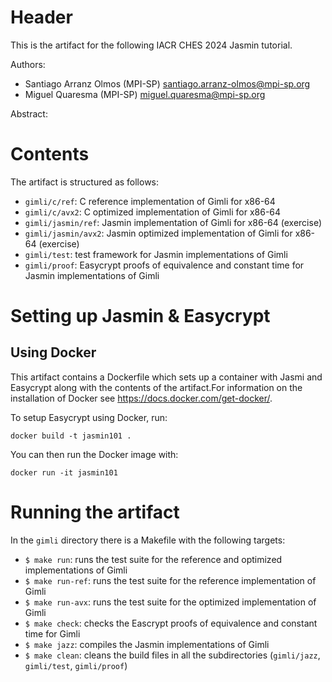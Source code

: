 # Header

This is the artifact for the following IACR CHES 2024 Jasmin tutorial.

Authors:

- Santiago Arranz Olmos (MPI-SP) <santiago.arranz-olmos@mpi-sp.org>
- Miguel Quaresma (MPI-SP) <miguel.quaresma@mpi-sp.org>

Abstract:

# Contents

The artifact is structured as follows:
- `gimli/c/ref`: C reference implementation of Gimli for x86-64
- `gimli/c/avx2`: C optimized implementation of Gimli for x86-64
- `gimli/jasmin/ref`: Jasmin implementation of Gimli for x86-64 (exercise)
- `gimli/jasmin/avx2`: Jasmin optimized implementation of Gimli for x86-64 (exercise)
- `gimli/test`: test framework for Jasmin implementations of Gimli
- `gimli/proof`: Easycrypt proofs of equivalence and constant time for Jasmin implementations of Gimli

# Setting up Jasmin & Easycrypt

## Using Docker

This artifact contains a Dockerfile which sets up a container with
Jasmi and Easycrypt along with the contents of the artifact.For information on
the installation of Docker see https://docs.docker.com/get-docker/.


To setup Easycrypt using Docker, run:

```shell
docker build -t jasmin101 .
```

You can then run the Docker image with:

```shell
docker run -it jasmin101
```


# Running the artifact
In the `gimli` directory there is a Makefile with the following targets:
- `$ make run`: runs the test suite for the reference and optimized implementations of Gimli
- `$ make run-ref`: runs the test suite for the reference implementation of Gimli
- `$ make run-avx`: runs the test suite for the optimized implementation of Gimli
- `$ make check`: checks the Eascrypt proofs of equivalence and constant time for Gimli
- `$ make jazz`: compiles the Jasmin implementations of Gimli
- `$ make clean`: cleans the build files in all the subdirectories (`gimli/jazz`, `gimli/test`, `gimli/proof`)
